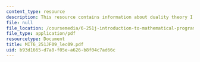 ```yaml
---
content_type: resource
description: This resource contains information about duality theory I.
file: null
file_location: /coursemedia/6-251j-introduction-to-mathematical-programming-fall-2009/b93d1665d7a8f05ea626b8f04c7ad66c_MIT6_251JF09_lec09.pdf
file_type: application/pdf
resourcetype: Document
title: MIT6_251JF09_lec09.pdf
uid: b93d1665-d7a8-f05e-a626-b8f04c7ad66c
---
```

